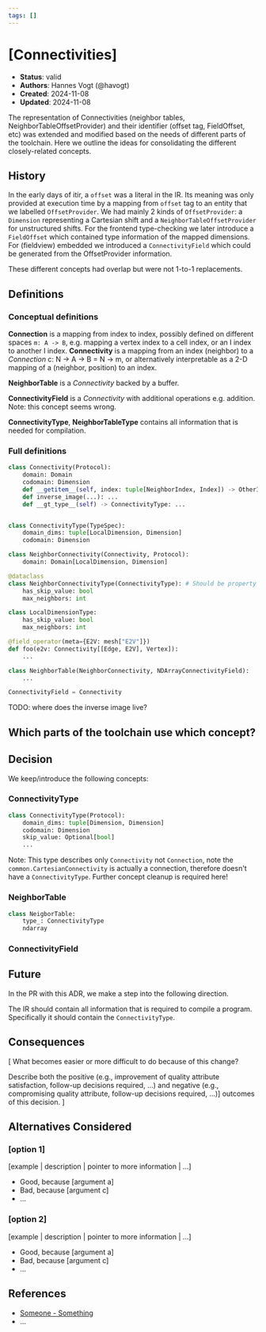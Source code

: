 ```yaml
---
tags: []
---
```


# [Connectivities]

- **Status**: valid
- **Authors**: Hannes Vogt (@havogt)
- **Created**: 2024-11-08
- **Updated**: 2024-11-08

The representation of Connectivities (neighbor tables, NeighborTableOffsetProvider) and their identifier (offset tag, FieldOffset, etc) was extended and modified based on the needs of different parts of the toolchain. Here we outline the ideas for consolidating the different closely-related concepts.

## History

In the early days of itir, a `offset` was a literal in the IR. Its meaning was only provided at execution time by a mapping from `offset` tag to an entity that we labelled `OffsetProvider`. We had mainly 2 kinds of `OffsetProvider`: a `Dimension` representing a Cartesian shift and a `NeighborTableOffsetProvider` for unstructured shifts.
For the frontend type-checking we later introduce a `FieldOffset` which contained type information of the mapped dimensions.
For (fieldview) embedded we introduced a `ConnectivityField` which could be generated from the OffsetProvider information.

These different concepts had overlap but were not 1-to-1 replacements.

## Definitions

### Conceptual definitions

**Connection** is a mapping from index to index, possibly defined on different spaces `m: A -> B`, e.g. mapping a vertex index to a cell index, or an I index to another I index.
**Connectivity** is a mapping from an index (neighbor) to a _Connection_ c: N -> A -> B = N -> m, or alternatively interpretable as a 2-D mapping of a (neighbor, position) to an index.

**NeighborTable** is a _Connectivity_ backed by a buffer.

**ConnectivityField** is a _Connectivity_ with additional operations e.g. addition. Note: this concept seems wrong.

**ConnectivityType**, **NeighborTableType** contains all information that is needed for compilation.

### Full definitions

```python
class Connectivity(Protocol):
    domain: Domain
    codomain: Dimension
    def __getitem__(self, index: tuple[NeighborIndex, Index]) -> OtherIndex: ...
    def inverse_image(...): ...
    def __gt_type__(self) -> ConnectivityType: ...


class ConnectivityType(TypeSpec):
    domain_dims: tuple[LocalDimension, Dimension]
    codomain: Dimension

class NeighborConnectivity(Connectivity, Protocol):
    domain: Domain[LocalDimension, Dimension]

@dataclass
class NeighborConnectivityType(ConnectivityType): # Should be property of the LocalDimension
    has_skip_value: bool
    max_neighbors: int
```

```python
class LocalDimensionType:
    has_skip_value: bool
    max_neighbors: int

@field_operator(meta={E2V: mesh["E2V"]})
def foo(e2v: Connectivity[[Edge, E2V], Vertex]):
    ...
```

```python
class NeighborTable(NeighborConnectivity, NDArrayConnectivityField):
    ...
```

```python
ConnectivityField = Connectivity
```

TODO: where does the inverse image live?

## Which parts of the toolchain use which concept?

## Decision

We keep/introduce the following concepts:

### ConnectivityType

```python
class ConnectivityType(Protocol):
    domain_dims: tuple[Dimension, Dimension]
    codomain: Dimension
    skip_value: Optional[bool]
    ...
```

Note: This type describes only `Connectivity` not `Connection`, note the `common.CartesianConnectivity` is actually a connection, therefore doesn't have a `ConnectivityType`. Further concept cleanup is required here!

### NeighborTable

```python
class NeigborTable:
    type_: ConnectivityType
    ndarray
```

### ConnectivityField

## Future

In the PR with this ADR, we make a step into the following direction.

The IR should contain all information that is required to compile a program. Specifically it should contain the `ConnectivityType`.

## Consequences

[ What becomes easier or more difficult to do because of this change?

Describe both the positive (e.g., improvement of quality attribute satisfaction, follow-up decisions required, ...) and negative (e.g., compromising quality attribute, follow-up decisions required, ...)] outcomes of this decision. ]

## Alternatives Considered

### [option 1]

[example | description | pointer to more information | ...] <!-- optional -->

- Good, because [argument a]
- Bad, because [argument c]
- ...

### [option 2]

[example | description | pointer to more information | ...] <!-- optional -->

- Good, because [argument a]
- Bad, because [argument c]
- ...

## References <!-- optional -->

- [Someone - Something](https://someone.com/a-title-about-something)
- ...
